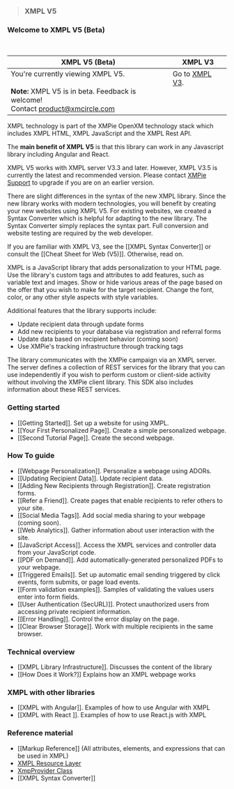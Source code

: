 >### XMPL V5

### Welcome to XMPL V5 (Beta)
<br />
 
|XMPL V5 (Beta) | XMPL V3 |
| ------------------- | ------------------- |
|You're currently viewing XMPL V5.<br/> <br/>**Note:** XMPL V5 is in beta. Feedback is welcome! <br />Contact [product@xmcircle.com](mailto:product@xmcircle.com) | Go to [XMPL V3](https://github.com/XMPieLab/XMPL-SDK/wiki).<br/><br/><br/><br/>  |


XMPL technology is part of the XMPie OpenXM technology stack which includes XMPL HTML, XMPL JavaScript and the XMPL Rest API. 

The **main benefit of XMPL V5** is that this library can work in any Javascript library including Angular and React.

XMPL V5 works with XMPL server V3.3 and later. However, XMPL V3.5 is currently the latest and recommended version. Please contact [XMPie Support](mailto:support@xmpie.com) to upgrade if you are on an earlier version.

There are slight differences in the syntax of the new XMPL library. Since the new library works with modern technologies, you will benefit by creating your new websites using XMPL V5. For existing websites, we created a Syntax Converter which is helpful for adapting to the new library. The Syntax Converter simply replaces the syntax part. Full conversion and website testing are required by the web developer.  

If you are familiar with XMPL V3, see the [[XMPL Syntax Converter]] or consult the [[Cheat Sheet for Web (V5)]]. Otherwise, read on.

XMPL is a JavaScript library that adds personalization to your HTML page. Use the library's custom tags and attributes to add features, such as variable text and images. Show or hide various areas of the page based on the offer that you wish to make for the target recipient. Change the font, color, or any other style aspects with style variables.

Additional features that the library supports include:

* Update recipient data through update forms
* Add new recipients to your database via registration and referral forms
* Update data based on recipient behavior (coming soon)
* Use XMPie's tracking infrastructure through tracking tags


The library communicates with the XMPie campaign via an XMPL server. The server defines a collection of REST services for the library that you can use independently if you wish to perform custom or client-side activity without involving the XMPie client library. This SDK also includes information about these REST services.

### Getting started
* [[Getting Started]]. Set up a website for using XMPL.
* [[Your First Personalized Page]]. Create a simple personalized webpage.
* [[Second Tutorial Page]]. Create the second webpage. 

### How To guide 
* [[Webpage Personalization]]. Personalize a webpage using ADORs.
* [[Updating Recipient Data]]. Update recipient data.
* [[Adding New Recipients through Registration]]. Create registration forms.
* [[Refer a Friend]]. Create pages that enable recipients to refer others to your site.
* [[Social Media Tags]]. Add social media sharing to your webpage (coming soon).
* [[Web Analytics]]. Gather information about user interaction with the site.
* [[JavaScript Access]]. Access the XMPL services and controller data from your JavaScript code.
* [[PDF on Demand]]. Add automatically-generated personalized PDFs to your webpage.
* [[Triggered Emails]]. Set up automatic email sending triggered by click events, form submits, or page load events.
* [[Form validation examples]]. Samples of validating the values users enter into form fields.
* [[User Authentication (SecURL)]]. Protect unauthorized users from accessing private recipient information.
* [[Error Handling]]. Control the error display on the page.
* [[Clear Browser Storage]]. Work with multiple recipients in the same browser.

### Technical overview
* [[XMPL Library Infrastructure]]. Discusses the content of the library
* [[How Does it Work?]] Explains how an XMPL webpage works

### XMPL with other libraries
* [[XMPL with Angular]]. Examples of how to use Angular with XMPL
* [[XMPL with React ]]. Examples of how to use React.js with XMPL

### Reference material
* [[Markup Reference]] (All attributes, elements, and expressions that can be used in XMPL)
* [XMPL Resource Layer](https://github.com/XMPieLab/XMPL-SDK/wiki/xmpResource-Reference)
* [XmpProvider Class](https://github.com/XMPieLab/XMPL-NG/wiki/XmpProvider)
* [[XMPL Syntax Converter]]


